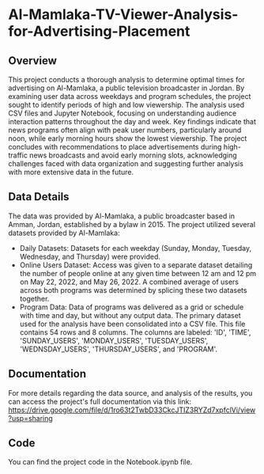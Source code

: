 # Al-Mamlaka-TV-Viewer-Analysis-for-Advertising-Placement

## Overview
This project conducts a thorough analysis to determine optimal times for advertising on Al-Mamlaka, a public television broadcaster in Jordan. By examining user data across weekdays and program schedules, the project sought to identify periods of high and low viewership. The analysis used CSV files and Jupyter Notebook, focusing on understanding audience interaction patterns throughout the day and week. Key findings indicate that news programs often align with peak user numbers, particularly around noon, while early morning hours show the lowest viewership. The project concludes with recommendations to place advertisements during high-traffic news broadcasts and avoid early morning slots, acknowledging challenges faced with data organization and suggesting further analysis with more extensive data in the future.

## Data Details
The data was provided by Al-Mamlaka, a public broadcaster based in Amman, Jordan, established by a bylaw in 2015. The project utilized several datasets provided by Al-Mamlaka:
- Daily Datasets: Datasets for each weekday (Sunday, Monday, Tuesday, Wednesday, and Thursday) were provided.
- Online Users Dataset: Access was given to a separate dataset detailing the number of people online at any given time between 12 am and 12 pm on May 22, 2022, and May 26, 2022. A combined average of users across both programs was determined by splicing these two datasets together.
- Program Data: Data of programs was delivered as a grid or schedule with time and day, but without any output data.
The primary dataset used for the analysis have been consolidated into a CSV file. This file contains 54 rows and 8 columns. The columns are labeled: 'ID', 'TIME', 'SUNDAY_USERS', 'MONDAY_USERS', 'TUESDAY_USERS', 'WEDNSDAY_USERS', 'THURSDAY_USERS', and 'PROGRAM'.

## Documentation
For more details regarding the data source, and analysis of the results, you can access the project's full documentation via this link: https://drive.google.com/file/d/1ro63t2TwbD33CkcJTIZ3RYZd7xpfclVi/view?usp=sharing

## Code
You can find the project code in the Notebook.ipynb file.

